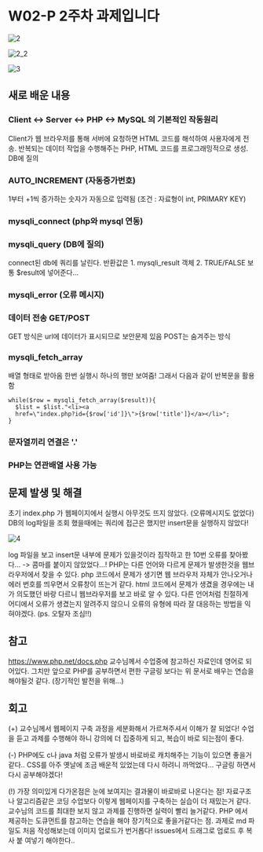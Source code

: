 # W02-P 2주차 과제입니다


![2](https://user-images.githubusercontent.com/52525526/93002364-7918cf00-f571-11ea-8033-fd9558f2d7e5.PNG)

![2_2](https://user-images.githubusercontent.com/52525526/93002365-7c13bf80-f571-11ea-8a4c-963e7c9066cf.PNG)

![3](https://user-images.githubusercontent.com/52525526/93002367-7ddd8300-f571-11ea-86ec-9639a5b12489.PNG)


## 새로 배운 내용
### Client <-> Server <-> PHP <-> MySQL 의 기본적인 작동원리
Client가 웹 브라우저를 통해 서버에 요청하면 HTML 코드를 해석하여 사용자에게 전송.
반복되는 데이터 작업을 수행해주는 PHP, HTML 코드를 프로그래밍적으로 생성. DB에 질의
### AUTO_INCREMENT (자동증가번호)
1부터 +1씩 증가하는 숫자가 자동으로 입력됨
(조건 : 자료형이 int, PRIMARY KEY)
### mysqli_connect (php와 mysql 연동)
### mysqli_query (DB에 질의)
connect된 db에 쿼리를 날린다. 반환값은 1. mysqli_result 객체 2. TRUE/FALSE
보통 $result에 넣어준다...
### mysqli_error (오류 메시지)
### 데이터 전송 GET/POST
GET 방식은 url에 데이터가 표시되므로 보안문제 있음
POST는 숨겨주는 방식
### mysqli_fetch_array
배열 형태로 받아옴
한번 실행시 하나의 행만 보여줌! 그래서 다음과 같이 반복문을 활용함

~~~
while($row = mysqli_fetch_array($result)){
  $list = $list."<li><a
  href=\"index.php?id={$row['id']}\">{$row['title']}</a></li>";
}
~~~

### 문자열끼리 연결은 '.'
### PHP는 연관배열 사용 가능

## 문제 발생 및 해결
초기 index.php 가 웹페이지에서 실행시 아무것도 뜨지 않았다. (오류메시지도 없었다)
DB의 log파일을 조회 했을때에는 쿼리에 접근은 했지만 insert문을 실행하지 않았다!

![4](https://user-images.githubusercontent.com/52525526/93002371-80d87380-f571-11ea-8791-59663b76dc98.PNG)

log 파일을 보고 insert문 내부에 문제가 있을것이라 짐작하고 한 10번 오류를 찾아봤다...
-> 콤마를 붙이지 않았었다...! 
PHP는 다른 언어와 다르게 문제가 발생한것을 웹브라우저에서 찾을 수 있다. 
php 코드에서 문제가 생기면 웹 브라우저 자체가 안나오거나 에러 번호를 띄우면서 오류창이 뜨는거 같다.
html 코드에서 문제가 생겼을 경우에는 내가 의도했던 바랑 다르니 웹브라우저를 보고 바로 알 수 있다.
다른 언어처럼 친절하게 어디에서 오류가 생겼는지 알려주지 않으니 오류의 유형에 따라 잘 대응하는 방법을 익혀야겠다. (ps. 오탈자 조심!!)

## 참고
https://www.php.net/docs.php 
교수님께서 수업중에 참고하신 자료인데 영어로 되어있다.
그치만 앞으로 PHP를 공부하면서 편한 구글링 보다는 위 문서로 배우는 연습을 해야될것 같다. (장기적인 발전을 위해...)
## 회고
(+) 교수님께서 웹페이지 구축 과정을 세분화해서 가르쳐주셔서 이해가 잘 되었다!
    수업을 듣고 과제를 수행해야 하니 강의에 더 집중하게 되고, 복습이 바로 되는점이 좋다.

(-) PHP에도 c나 java 처럼 오류가 발생시 바로바로 캐치해주는 기능이 있으면 좋을거같다..
    CSS를 아주 옛날에 조금 배운적 있었는데 다시 하려니 까먹었다... 구글링 하면서 다시 공부해야겠다!
    
(!) 가장 의미있게 다가온점은 눈에 보여지는 결과물이 바로바로 나온다는 점!
    자료구조나 알고리즘같은 코딩 수업보다 이렇게 웹페이지를 구축하는 실습이 더 재밌는거 같다.
    교수님의 코드를 최대한 보지 않고 과제를 진행하면 실력이 빨리 늘거같다.
    PHP 에서 제공하는 도큐먼트를 참고하는 연습을 해야 장기적으로 좋을거같다는 점.
    과제로 md 파일도 처음 작성해보는데 이미지 업로드가 번거롭다! issues에서 드래그로 업로드 후 복사 붙     여넣기 해야한다..
